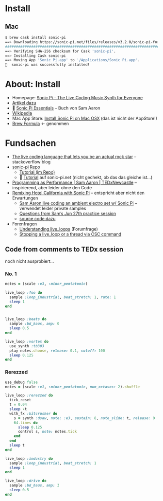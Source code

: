 # Install

## Mac

```sh
$ brew cask install sonic-pi
==> Downloading https://sonic-pi.net/files/releases/v3.2.0/sonic-pi-for-mac-v3.2.0.zip
######################################################################## 100.0%
==> Verifying SHA-256 checksum for Cask 'sonic-pi'.
==> Installing Cask sonic-pi
==> Moving App 'Sonic Pi.app' to '/Applications/Sonic Pi.app'.
🍺  sonic-pi was successfully installed!
```

# About: Install
- Homepage: [Sonic Pi - The Live Coding Music Synth for Everyone](http://sonic-pi.net/)
- [Artikel dazu](https://sonicpi.weebly.com/uploads/4/4/1/2/44127859/live_coding_in_der_bildung.pdf)
- 🥁 [Sonic Pi Essentials](https://magpi.raspberrypi.org/books/essentials-sonic-pi-v1) – Buch von Sam Aaron
- [Wikipedia](https://de.wikipedia.org/wiki/Physarum_polycephalum?wprov=sfti1)
- Mac App Store: [Install Sonic Pi on Mac OSX](http://macappstore.org/sonic-pi/) (das ist nicht der AppStore!)
- [Brew Formula](https://formulae.brew.sh/cask/sonic-pi) <- genommen

# Fundsachen
- [The live coding language that lets you be an actual rock star](https://stackoverflow.blog/2020/01/29/the-live-coding-language-that-lets-you-be-an-actual-rock-star/) – stackoverflow blog
- [sonic-pi Repo](https://github.com/samaaron/sonic-pi)
  - [Tutorial (im Repo)](https://github.com/samaaron/sonic-pi/tree/master/etc/doc/tutorial)
  - 🥁 [Tutorial](https://sonic-pi.net/tutorial.html) auf sonic-pi.net (nicht gechekt, ob das das gleiche ist...)
- [Programming as Performance | Sam Aaron | TEDxNewcastle](https://www.youtube.com/watch?v=TK1mBqKvIyU) – inspirierend, aber leider ohne den Code
- [Remixing Hotel California with Sonic Pi](https://www.maxwellantonucci.com/2019/10/30/sonic-pi-hotel-california.html) – entspricht aber nicht den Erwartungen
  - [Sam Aaron live coding an ambient electro set w/ Sonic Pi](https://www.youtube.com/watch?v=G1m0aX9Lpts&feature=emb_title) – verwendet leider private samples
  - [Questions from Sam’s Jun 27th practice session](https://in-thread.sonic-pi.net/t/questions-from-sams-jun-27th-practice-session/1254)
  - [source code dazu](https://github.com/maxx1128/Sonic-Pi-Songs/blob/master/hotel_california.rb)
- Forenfragen
  - [Understanding live_loops](https://in-thread.sonic-pi.net/t/understanding-live-loops/1616) (Forumfrage)
  - [Stopping a live_loop or a thread via OSC command](https://in-thread.sonic-pi.net/t/stopping-a-live-loop-or-a-thread-via-osc-command/672)

## Code from comments to TEDx session

noch nicht ausprobiert...

### No. 1
```rb
notes = (scale :e3, :minor_pentatonic)

live_loop :foo do
  sample :loop_industrial, beat_stretch: 1, rate: 1
  sleep 1
end


live_loop :beats do
  sample :bd_haus, amp: 0
  sleep 0.5
end

live_loop :vortex do
  use_synth :tb303
  play notes.choose, release: 0.1, cutoff: 100
  sleep 0.125
end
```

### Rerezzed

```rb
use_debug false
notes = (scale :e1, :minor_pentatonic, num_octaves: 2).shuffle

live_loop :rerezzed do
  tick_reset
  t = 0.04
  sleep -t
  with_fx :bitcrusher do
    s = synth :dsaw, note: :e3, sustain: 8, note_slide: t, release: 0
    64.times do
      sleep 0.125
      control s, note: notes.tick
    end
  end
  sleep t
end

live_loop :industry do
  sample :loop_industrial, beat_stretch: 1
  sleep 1
end

live_loop :drive do
  sample :bd_haus, amp: 3
  sleep 0.5
end
```
